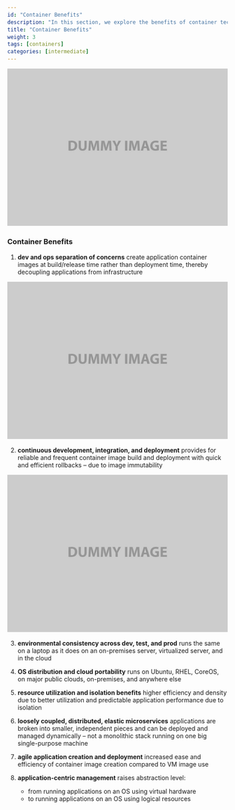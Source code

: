 ```yaml
---
id: "Container Benefits"
description: "In this section, we explore the benefits of container technology, highlighting how it enhances development, testing, and deployment processes in modern IT environments."
title: "Container Benefits"
weight: 3
tags: [containers]
categories: [intermediate]
---
```




![image](image-1.png)


### **Container Benefits**

1. **dev and ops separation of concerns** create application container images at build/release time rather than deployment time, thereby decoupling applications from infrastructure

![image](image-1.png)

2. **continuous development, integration, and deployment** provides for reliable and frequent container image build and deployment with quick and efficient rollbacks – due to image immutability

![image](image-1.png)

3. **environmental consistency across dev, test, and prod** runs the same on a laptop as it does on an on-premises server, virtualized server, and in the cloud

4. **OS distribution and cloud portability** runs on Ubuntu, RHEL, CoreOS, on major public clouds, on-premises, and anywhere else

5. **resource utilization and isolation benefits** higher efficiency and density due to better utilization and predictable application performance due to isolation

6. **loosely coupled, distributed, elastic microservices** applications are broken into smaller, independent pieces and can be deployed and managed dynamically – not a monolithic stack running on one big single-purpose machine

7. **agile application creation and deployment** increased ease and efficiency of container image creation compared to VM image use

8. **application-centric management** raises abstraction level:
     - from running applications on an OS using virtual hardware
     - to running applications on an OS using logical resources
